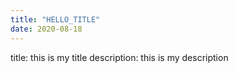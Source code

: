 ```yaml
---
title: "HELLO_TITLE"
date: 2020-08-18
---
```

title: this is my title
description: this is my description
